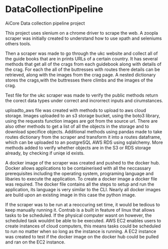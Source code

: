 # DataCollectionPipeline
AiCore Data collection pipeline project

This project uses slenium on a chrome driver to scrape the web.
A zoopla scraper was initially created to understand how to use xpath and seleniums others tools.

Then a scraper was made to go through the ukc website and collect all of the guide books that are in prints URLs of a certain country. It has several methods that get all of the crags from each guidebook along with details of the crag. For each the all of the buttresses with routes there details can be retrieved, along with the images from the crag page.
A nested dictionary stores the crags,with the buttresses there climbs and the images of the crag.

Test file for the ukc scraper was made to verify the public methods return the corect data types under correct and incrorrect inputs and cirumstances.

uploadto_aws file was created with methods to upload to aws cloud storage. Images uploaded to an s3 storage bucket, using the boto3 library, using the requests function images are got from the source url. There are also other methods to get a list of all the objects in the storage and to download specifice objects. Additional methods using pandas made to take routes dictionary from the scraper and transform it into a routes dataframe, which can be uploaded to an postgreSQL AWS RDS using sqlalchemy.
More methods added to verify whether objects are in the S3 or RDS storage already, by checking if uniqe id exists. 

A docker image of the scraper was created and pushed to the docker hub. Docker allows applications to be containerised with all the neccassary prerequisites including the operating system, programing language and libaries to execute the application. To create a docker image a docker file was required. The docker file contains all the steps to setup and run the application, its language is very similar to the CLI. Nearly all docker images are build upon an existing image in this case the python image.

If the scraper was to be run at a reoccuring set time, it would be tedious to keep manually running it. Contrab is a built in feature of linux that allows tasks to be scheduled. If the physical computer wasnt on however, the scheduled task wouldnt be able to be executed. AWS EC2 enables users to create instances of cloud computers, this means tasks could be scheduled to run no matter when so long as the instance is running. 
A EC2 instance was created to test if the docker image on the docker hub could be pulled and ran on the EC2 instance.